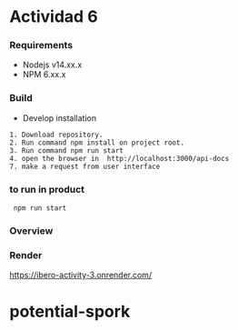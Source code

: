 # Actividad 6

### Requirements

- Nodejs v14.xx.x
- NPM 6.xx.x

### Build

- Develop installation

```
1. Download repository.
2. Run command npm install on project root.
3. Run command npm run start
4. open the browser in  http://localhost:3000/api-docs
7. make a request from user interface
```

### to run in product

```
 npm run start
```
### Overview

### Render

https://ibero-activity-3.onrender.com/
# potential-spork
